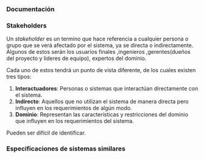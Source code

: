 
### Documentación
### Stakeholders

Un *stakeholder* es un termino que hace referencia a cualquier persona o grupo que se verá afectado por el sistema, ya se directa o indirectamente. 
Algunos de estos serán los usuarios finales ,ingenieros ,gerentes(dueños del proyecto y lideres de equipo), expertos del dominio.

Cada uno de estos tendrá un punto de vista diferente, de los cuales existen tres tipos: 

1. **Interactuadores**: Personas o sistemas que interactúan directamente con el sistema.
2. **Indirecto**: Aquellos que no utilizan el sistema de manera directa pero influyen en los requerimientos de algún modo.
3. **Dominio**: Representan las características y restricciones del dominio que influyen en los requerimientos del sistema.

Pueden ser difícil de identificar.

### Especificaciones de sistemas similares
